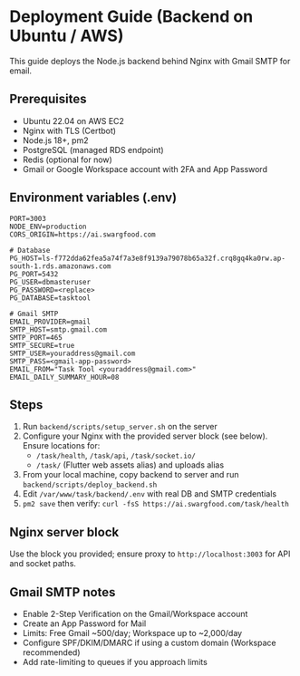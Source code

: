 # Deployment Guide (Backend on Ubuntu / AWS)

This guide deploys the Node.js backend behind Nginx with Gmail SMTP for email.

## Prerequisites
- Ubuntu 22.04 on AWS EC2
- Nginx with TLS (Certbot)
- Node.js 18+, pm2
- PostgreSQL (managed RDS endpoint)
- Redis (optional for now)
- Gmail or Google Workspace account with 2FA and App Password

## Environment variables (.env)

```env
PORT=3003
NODE_ENV=production
CORS_ORIGIN=https://ai.swargfood.com

# Database
PG_HOST=ls-f772dda62fea5a74f7a3e8f9139a79078b65a32f.crq8gq4ka0rw.ap-south-1.rds.amazonaws.com
PG_PORT=5432
PG_USER=dbmasteruser
PG_PASSWORD=<replace>
PG_DATABASE=tasktool

# Gmail SMTP
EMAIL_PROVIDER=gmail
SMTP_HOST=smtp.gmail.com
SMTP_PORT=465
SMTP_SECURE=true
SMTP_USER=youraddress@gmail.com
SMTP_PASS=<gmail-app-password>
EMAIL_FROM="Task Tool <youraddress@gmail.com>"
EMAIL_DAILY_SUMMARY_HOUR=08
```

## Steps
1. Run `backend/scripts/setup_server.sh` on the server
2. Configure your Nginx with the provided server block (see below). Ensure locations for:
   - `/task/health`, `/task/api`, `/task/socket.io/`
   - `/task/` (Flutter web assets alias) and uploads alias
3. From your local machine, copy backend to server and run `backend/scripts/deploy_backend.sh`
4. Edit `/var/www/task/backend/.env` with real DB and SMTP credentials
5. `pm2 save` then verify: `curl -fsS https://ai.swargfood.com/task/health`

## Nginx server block
Use the block you provided; ensure proxy to `http://localhost:3003` for API and socket paths.

## Gmail SMTP notes
- Enable 2-Step Verification on the Gmail/Workspace account
- Create an App Password for Mail
- Limits: Free Gmail ~500/day; Workspace up to ~2,000/day
- Configure SPF/DKIM/DMARC if using a custom domain (Workspace recommended)
- Add rate-limiting to queues if you approach limits

